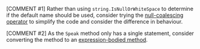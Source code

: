 [COMMENT #1]
Rather than using `string.IsNullOrWhiteSpace` to determine if the default name should be used, consider trying the [null-coalescing operator](https://docs.microsoft.com/en-us/dotnet/csharp/language-reference/operators/null-coalescing-operator) to simplify the code and consider the difference in behaviour.

[COMMENT #2]
As the `Speak` method only has a single statement, consider converting the method to an [expression-bodied method](https://docs.microsoft.com/en-us/dotnet/csharp/programming-guide/statements-expressions-operators/expression-bodied-members#methods).